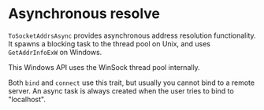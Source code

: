 # Asynchronous resolve

`ToSocketAddrsAsync` provides asynchronous address resolution functionality. It spawns a blocking task to the thread pool on Unix, and uses `GetAddrInfoExW` on Windows.

This Windows API uses the WinSock thread pool internally.

Both `bind` and `connect` use this trait, but usually you cannot bind to a remote server. An async task is always created when the user tries to bind to "localhost".

